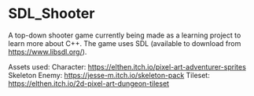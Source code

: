 # SDL_Shooter
A top-down shooter game currently being made as a learning project to learn more about C++. The game uses SDL (available to download from https://www.libsdl.org/).

Assets used:
Character: https://elthen.itch.io/pixel-art-adventurer-sprites
Skeleton Enemy: https://jesse-m.itch.io/skeleton-pack
Tileset: https://elthen.itch.io/2d-pixel-art-dungeon-tileset


